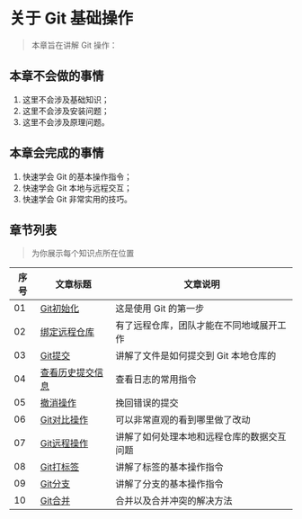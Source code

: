 # 关于 Git 基础操作

> 本章旨在讲解 Git 操作：

## 本章不会做的事情

1. 这里不会涉及基础知识；
2. 这里不会涉及安装问题；
3. 这里不会涉及原理问题。

## 本章会完成的事情

1. 快速学会 Git 的基本操作指令；
2. 快速学会 Git 本地与远程交互；
3. 快速学会 Git 非常实用的技巧。

## 章节列表

> 为你展示每个知识点所在位置

序号 | 文章标题               | 文章说明
-- | ------------------ | ---------------------
01 | [Git初始化](./Git初始化.md) | 这是使用 Git 的第一步
02 | [绑定远程仓库](./绑定远程仓库.md)             | 有了远程仓库，团队才能在不同地域展开工作
03 | [Git提交](./Git提交.md)              | 讲解了文件是如何提交到 Git 本地仓库的
04 | [查看历史提交信息](./查看历史提交信息.md)           | 查看日志的常用指令
05 | [撤消操作](./撤消操作.md)               | 挽回错误的提交
06 | [Git对比操作](./Git对比操作.md)            | 可以非常直观的看到哪里做了改动
07 | [Git远程操作](./Git远程操作.md)            | 讲解了如何处理本地和远程仓库的数据交互问题
08 | [Git打标签](./Git打标签.md)             | 讲解了标签的基本操作指令
09 | [Git分支](./Git分支.md)              | 讲解了分支的基本操作指令
10 | [Git合并](./Git合并.md)              | 合并以及合并冲突的解决方法
